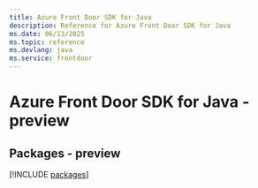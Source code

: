 ```yaml
---
title: Azure Front Door SDK for Java
description: Reference for Azure Front Door SDK for Java
ms.date: 06/13/2025
ms.topic: reference
ms.devlang: java
ms.service: frontdoor
---
```

# Azure Front Door SDK for Java - preview
## Packages - preview
[!INCLUDE [packages](front-door-index.md)]